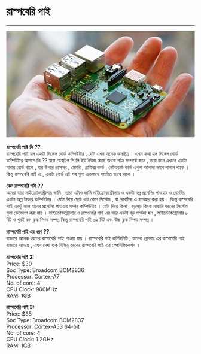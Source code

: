 # রাস্পবেরি পাই

---

![](/assets/1.jpg)

**রাস্পবেরি পাই কি ??**  
রাস্পবেরি পাই হল একটা সিঙ্গেল বোর্ড কম্পিউটার , যেটা এখন অনেক জনপ্রিয় । এখন কথা হল সিঙ্গেল বোর্ড কম্পিউটার আসলে কি ?? যারা ডেক্সটপ সি পি ইউ ইউজ করছ অথবা গঠন সম্পর্কে জান , তারা জান এখানে একটা মাদার বোর্ড থাকে , যার উপরে প্রসেসর , মেমরি , গ্রাফিক্স কার্ড , নেটওয়ার্ক কার্ড এগুলা আলাদা ভাবে লাগান থাকে । কিন্তু রাস্পবেরি পাই এ , একটা বোর্ড এই সব গুলা একসাথে সমন্বিত ভাবে থাকে ।

**কেন রাস্পবেরি পাই ??**  
আমরা যারা মাইক্রোকন্ট্রোলার জানি , তারা এটাও জানি মাইক্রোকন্ট্রোলার ও একটা স্বল্প প্রসেসিং পাওয়ার ও মেমরির একটা অল্প টাকার কম্পিউটার । যেটা দিয়ে ছোট খাট কোন সিস্টেম , বা রোবটিক্স এ ব্যাবহার করা হয় । কিন্তু রাস্পবেরি পাই একটু ভাল মানের প্রসেসিং পাওয়ার সম্পন্ন কম্পিউটার । যেটা দিয়ে কিনা , বড়সড় কিংবা মাঝারি ধরনের সিস্টেম গুলা ডেভেলপ করা যায় । মাইক্রোকন্ট্রোলার ও রাস্পবেরি পাই এর আর একটা বড় পার্থক্য হল , মাইক্রোকন্ট্রোলার ৮ বিট ও খুবই কম ক্লক স্পিড সম্পন্ন কিন্তু রাস্পবেরি পাই ৩২ বিট এবং উচ্চ ক্লক স্পিড সম্পন্ন ।

**রাস্পবেরি পাই এর ধরণ ??**  
বাজারে অনেক ধরণের রাস্পবেরি পাই পাওয়া যায় । রাস্পবেরি পাই কমিউনিটি , অনেক ফ্লেভার এর রাস্পবেরি পাই বাজারে আনছে , এখন দেখা যাক বিভিন্ন ধরনের রাস্পবেরি পাই এর স্পেসিফিকেশন ।

  
**রাস্পবেরি পাই 2:**  
Price: $30  
Soc Type: Broadcom BCM2836  
Processor: Cortex-A7  
No. of core: 4  
CPU Clock: 900MHz  
RAM: 1GB

**রাস্পবেরি পাই 3:**  
Price: $35  
Soc Type: Broadcom BCM2837  
Processor: Cortex-A53 64-bit  
No. of core: 4  
CPU Clock: 1.2GHz  
RAM: 1GB

